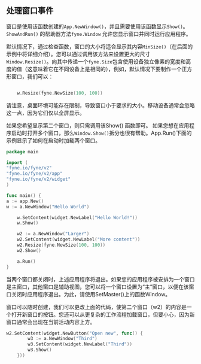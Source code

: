 ## 处理窗口事件

窗口是使用该函数创建的`App.NewWindow()`，并且需要使用该函数显示`Show()`。`ShowAndRun()` 的帮助器方法`fyne.Window` 允许您显示窗口并同时运行应用程序。

默认情况下，通过检查函数，窗口的大小将适合显示其内容`MinSize()`（在后面的示例中将详细介绍）。您可以通过调用该方法来设置更大的尺寸`Window.Resize()`。向其中传递一个`fyne.Size`包含使用设备独立像素的宽度和高度的值（这意味着它在不同设备上是相同的），例如，默认情况下要制作一个正方形窗口，我们可以：
```go

	w.Resize(fyne.NewSize(100, 100))
```
请注意，桌面环境可能存在限制，导致窗口小于要求的大小。移动设备通常会忽略这一点，因为它们仅以全屏显示。

如果您希望显示第二个窗口，则只需调用该Show() 函数即可。 如果您想在应用程序启动时打开多个窗口，那么`Window.Show()`拆分也很有帮助。App.Run()下面的示例显示了如何在启动时加载两个窗口。
```go
package main

import (
"fyne.io/fyne/v2"
"fyne.io/fyne/v2/app"
"fyne.io/fyne/v2/widget"
)

func main() {
a := app.New()
w := a.NewWindow("Hello World")

	w.SetContent(widget.NewLabel("Hello World!"))
	w.Show()

	w2 := a.NewWindow("Larger")
	w2.SetContent(widget.NewLabel("More content"))
	w2.Resize(fyne.NewSize(100, 100))
	w2.Show()

	a.Run()
}

```

当两个窗口都关闭时，上述应用程序将退出。如果您的应用程序被安排为一个窗口是主窗口，其他窗口是辅助视图，您可以将一个窗口设置为“主”窗口，以便在该窗口关闭时应用程序退出。为此，请使用SetMaster()上的函数Window。

窗口可以随时创建，我们可以更改上面的代码，使第二个窗口（w2）的内容是一个打开新窗口的按钮。您还可以从更复杂的工作流程加载窗口，但要小心，因为新窗口通常会出现在当前活动内容上方。
```go
w2.SetContent(widget.NewButton("Open new", func() {
		w3 := a.NewWindow("Third")
		w3.SetContent(widget.NewLabel("Third"))
		w3.Show()
	}))

```